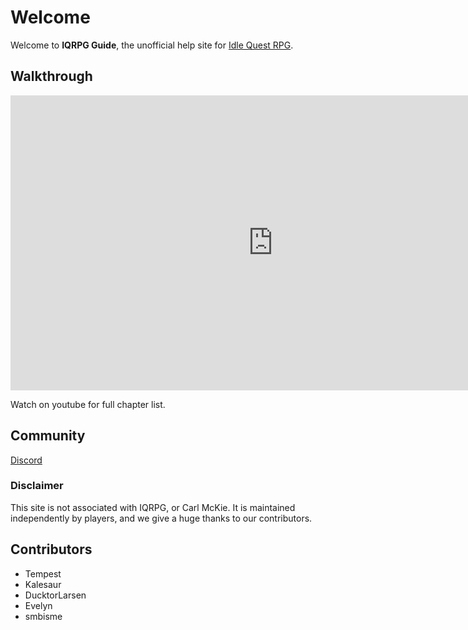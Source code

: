 # Welcome

Welcome to **IQRPG Guide**, the unofficial help site for [Idle Quest RPG](https://www.iqrpg.com/).

## Walkthrough

<iframe width="840" height="472" src="https://www.youtube.com/embed/o3kNtE0PJok?start=45" title="YouTube video player" frameborder="0" allow="accelerometer; autoplay; clipboard-write; encrypted-media; gyroscope; picture-in-picture" allowfullscreen></iframe>

Watch on youtube for full chapter list.



## Community

[Discord](https://discord.gg/trm2zNB)


### Disclaimer

This site is not associated with IQRPG, or Carl McKie. It is maintained independently by players, and we give a huge thanks to our contributors.


## Contributors
- Tempest
- Kalesaur
- DucktorLarsen
- Evelyn
- smbisme

